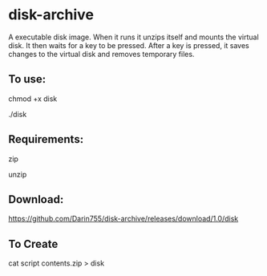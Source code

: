 # disk-archive
A executable disk image. When it runs it unzips itself and mounts the virtual disk. It then waits for a key to be pressed. After a key is pressed, it saves changes to the virtual disk and removes temporary files.

## To use:
chmod +x disk

./disk

## Requirements:
zip

unzip

## Download:

https://github.com/Darin755/disk-archive/releases/download/1.0/disk

## To Create

cat script contents.zip > disk
